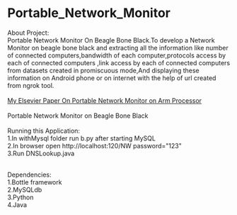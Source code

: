 # Portable_Network_Monitor
About Project:<br/>
Portable Network Monitor On Beagle Bone Black.To develop a Network Monitor on beagle bone black and extracting all the information like number of connected computers,bandwidth of each computer,protocols access by each of connected computers ,link access by each of connected computers from datasets created in promiscuous mode,And displaying these information on Android phone or on internet with the help of url created from ngrok tool. 
<br/><br/>
<a href="http://www.sciencedirect.com/science/article/pii/S1877050916316295">My Elsevier Paper On Portable Network Monitor on Arm Processor<br/><br/>
</a>
Portable Network Monitor on Beagle Bone Black <br/>
 <br/>
Running this Application: <br/>
1.In withMysql folder run b.py after starting MySQL <br/>
2.In browser open  http://localhost:120/NW password="123"  <br/>
3.Run  DNSLookup.java <br/>
 <br/>
 
Dependencies: <br/>
1.Bottle framework <br/>
2.MySQLdb <br/>
3.Python <br/>
4.Java <br/>



